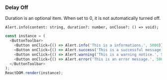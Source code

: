 ### Delay Off

Duration is an optional item. When set to 0, it is not automatically turned off.

```
Alert.info(content: string, duration?: number, onClose?: () => void);
```

<!--start-code-->

```js
const instance = (
  <ButtonToolbar>
    <Button onClick={() => Alert.info('This is a informations.', 5000)}> Info </Button>
    <Button onClick={() => Alert.success('This is a successful message.', 5000)}> Success </Button>
    <Button onClick={() => Alert.warning('This is a warning notice.', 5000)}> Warning </Button>
    <Button onClick={() => Alert.error('This is an error message.', 5000)}> Error </Button>
  </ButtonToolbar>
);
ReactDOM.render(instance);
```

<!--end-code-->
